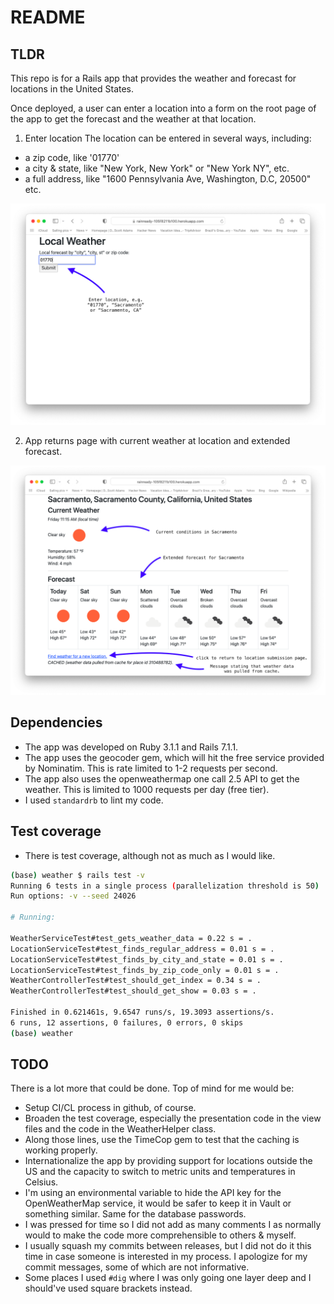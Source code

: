 # README

## TLDR
This repo is for a Rails app that provides the weather and forecast for locations in the United States.

Once deployed, a user can enter a location into a form on the root page of the app to get the forecast and the weather at that location.

1. Enter location
The location can be entered in several ways, including:
* a zip code, like '01770'
* a city & state, like "New York, New York" or "New York NY", etc.
* a full address, like "1600 Pennsylvania Ave, Washington, D.C, 20500" etc.

![Index Page](/images/index-page.png)

2. App returns page with current weather at location and extended forecast.

![Index Page](/images/show-page.png)

## Dependencies
* The app was developed on Ruby 3.1.1 and Rails 7.1.1.
* The app uses the geocoder gem, which will hit the free service provided by Nominatim.  This is rate limited to 1-2 requests per second.
* The app also uses the openweathermap one call 2.5 API to get the weather.  This is limited to 1000 requests per day (free tier).
* I used `standardrb` to lint my code. 


## Test coverage
* There is test coverage, although not as much as I would like.
```bash
(base) weather $ rails test -v
Running 6 tests in a single process (parallelization threshold is 50)
Run options: -v --seed 24026

# Running:

WeatherServiceTest#test_gets_weather_data = 0.22 s = .
LocationServiceTest#test_finds_regular_address = 0.01 s = .
LocationServiceTest#test_finds_by_city_and_state = 0.01 s = .
LocationServiceTest#test_finds_by_zip_code_only = 0.01 s = .
WeatherControllerTest#test_should_get_index = 0.34 s = .
WeatherControllerTest#test_should_get_show = 0.03 s = .

Finished in 0.621461s, 9.6547 runs/s, 19.3093 assertions/s.
6 runs, 12 assertions, 0 failures, 0 errors, 0 skips
(base) weather
```

## TODO

There is a lot more that could be done.  Top of mind for me would be:

* Setup CI/CL process in github, of course.
* Broaden the test coverage, especially the presentation code in the view files and the code in the WeatherHelper class.
* Along those lines, use the TimeCop gem to test that the caching is working properly.
* Internationalize the app by providing support for locations outside the US and the capacity to switch to metric units and temperatures in Celsius.
* I'm using an environmental variable to hide the API key for the OpenWeatherMap service, it would be safer to keep it in Vault or something similar.  Same for the database passwords.
* I was pressed for time so I did not add as many comments I as normally would to make the code more comprehensible to others & myself.
* I usually squash my commits between releases, but I did not do it this time in case someone is interested in my process.  I apologize for my commit messages, some of which are not informative.
* Some places I used `#dig` where I was only going one layer deep and I should've used square brackets instead.
